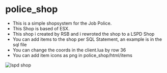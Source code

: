 # police_shop

- This is a simple shopsystem for the Job Police. 
- This Shop is based of ESX.
- This shop i created by RSB and i rewroted the shop to a LSPD Shop 
- You can add items to the shop per SQL Statement, an example is in the sql file
- You can change the coords in the client.lua by row 36
- You can add item icons as png in police_shop/html/items


![lspd shop](https://user-images.githubusercontent.com/86840128/139601807-b0604035-c1a1-47a7-8d51-715a1080ce50.png)
